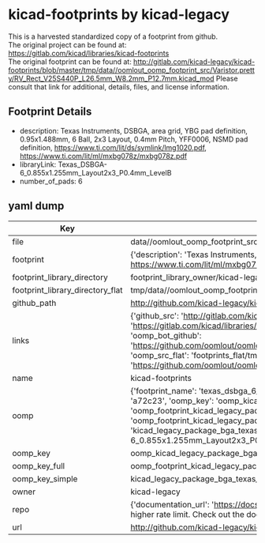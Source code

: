 # kicad-footprints by kicad-legacy  
This is a harvested standardized copy of a footprint from github.  
The original project can be found at:  
https://gitlab.com/kicad/libraries/kicad-footprints  
The original footprint can be found at:
http://gitlab.com/kicad-legacy/kicad-footprints/blob/master/tmp/data//oomlout_oomp_footprint_src/Varistor.pretty/RV_Rect_V25S440P_L26.5mm_W8.2mm_P12.7mm.kicad_mod
Please consult that link for additional, details, files, and license information.  
## Footprint Details
* description: Texas Instruments, DSBGA, area grid, YBG pad definition, 0.95x1.488mm, 6 Ball, 2x3 Layout, 0.4mm Pitch, YFF0006, NSMD pad definition,  https://www.ti.com/lit/ds/symlink/lmg1020.pdf, https://www.ti.com/lit/ml/mxbg078z/mxbg078z.pdf  
* libraryLink: Texas_DSBGA-6_0.855x1.255mm_Layout2x3_P0.4mm_LevelB  
* number_of_pads: 6  
## yaml dump  
| Key | Value |  
| --- | --- |  
| file | data//oomlout_oomp_footprint_src/kicad-footprints/Package_BGA.pretty/Texas_DSBGA-6_0.855x1.255mm_Layout2x3_P0.4mm_LevelB.kicad_mod |  
| footprint | {'description': 'Texas Instruments, DSBGA, area grid, YBG pad definition, 0.95x1.488mm, 6 Ball, 2x3 Layout, 0.4mm Pitch, YFF0006, NSMD pad definition,  https://www.ti.com/lit/ds/symlink/lmg1020.pdf, https://www.ti.com/lit/ml/mxbg078z/mxbg078z.pdf', 'libraryLink': 'Texas_DSBGA-6_0.855x1.255mm_Layout2x3_P0.4mm_LevelB', 'number_of_pads': 6} |  
| footprint_library_directory | footprint_library_owner/kicad-legacy_kicad-footprints |  
| footprint_library_directory_flat | tmp/data//oomlout_oomp_footprint_src/footprints_flat/kicad_legacy_package_bga_texas_dsbga_6_0_855x1_255mm_layout2x3_p0_4mm_levelb/working |  
| github_path | http://github.com/kicad-legacy/kicad-footprints/blob/master/tmp/data//oomlout_oomp_footprint_src/Package_BGA.pretty/Texas_DSBGA-6_0.855x1.255mm_Layout2x3_P0.4mm_LevelB.kicad_mod |  
| links | {'github_src': 'http://gitlab.com/kicad-legacy/kicad-footprints/blob/master/tmp/data//oomlout_oomp_footprint_src/Varistor.pretty/RV_Rect_V25S440P_L26.5mm_W8.2mm_P12.7mm.kicad_mod', 'github_src_repo': 'https://gitlab.com/kicad/libraries/kicad-footprints', 'oomp_bot': 'tmp/data//oomlout_oomp_footprint_src/footprints/kicad_legacy_package_bga_texas_dsbga_6_0_855x1_255mm_layout2x3_p0_4mm_levelb/working', 'oomp_bot_github': 'https://github.com/oomlout/oomlout_oomp_footprint_bot/tree/main/tmp/data//oomlout_oomp_footprint_src/footprints/kicad_legacy_package_bga_texas_dsbga_6_0_855x1_255mm_layout2x3_p0_4mm_levelb/working', 'oomp_src_flat': 'footprints_flat/tmp/data//oomlout_oomp_footprint_src/footprints_flat/kicad_legacy_package_bga_texas_dsbga_6_0_855x1_255mm_layout2x3_p0_4mm_levelb/working', 'oomp_src_flat_github': 'https://github.com/oomlout/oomlout_oomp_footprint_src/tree/main/tmp/data//oomlout_oomp_footprint_src/footprints_flat/kicad_legacy_package_bga_texas_dsbga_6_0_855x1_255mm_layout2x3_p0_4mm_levelb/working'} |  
| name | kicad-footprints |  
| oomp | {'footprint_name': 'texas_dsbga_6_0_855x1_255mm_layout2x3_p0_4mm_levelb', 'library_name': 'package_bga', 'md5': 'a72c2381ad88e245134d6a198e2664e4', 'md5_10': 'a72c2381ad', 'md5_5': 'a72c2', 'md5_6': 'a72c23', 'oomp_key': 'oomp_kicad_legacy_package_bga_texas_dsbga_6_0_855x1_255mm_layout2x3_p0_4mm_levelb', 'oomp_key_extra': 'oomp_footprint_kicad_legacy_package_bga_texas_dsbga_6_0_855x1_255mm_layout2x3_p0_4mm_levelb', 'oomp_key_full': 'oomp_footprint_kicad_legacy_package_bga_texas_dsbga_6_0_855x1_255mm_layout2x3_p0_4mm_levelb_a72c23', 'oomp_key_simple': 'kicad_legacy_package_bga_texas_dsbga_6_0_855x1_255mm_layout2x3_p0_4mm_levelb', 'original_filename': 'data//oomlout_oomp_footprint_src/kicad-footprints/Package_BGA.pretty/Texas_DSBGA-6_0.855x1.255mm_Layout2x3_P0.4mm_LevelB.kicad_mod', 'owner_name': 'kicad_legacy'} |  
| oomp_key | oomp_kicad_legacy_package_bga_texas_dsbga_6_0_855x1_255mm_layout2x3_p0_4mm_levelb |  
| oomp_key_full | oomp_footprint_kicad_legacy_package_bga_texas_dsbga_6_0_855x1_255mm_layout2x3_p0_4mm_levelb |  
| oomp_key_simple | kicad_legacy_package_bga_texas_dsbga_6_0_855x1_255mm_layout2x3_p0_4mm_levelb |  
| owner | kicad-legacy |  
| repo | {'documentation_url': 'https://docs.github.com/rest/overview/resources-in-the-rest-api#rate-limiting', 'message': "API rate limit exceeded for 84.66.142.224. (But here's the good news: Authenticated requests get a higher rate limit. Check out the documentation for more details.)"} |  
| url | http://github.com/kicad-legacy/kicad-footprints |  

